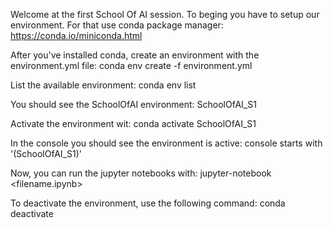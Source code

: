 Welcome at the first School Of AI session.
To beging you have to setup our environment.
For that use conda package manager:
https://conda.io/miniconda.html

After you've installed conda, create an environment with the environment.yml file:
conda env create -f environment.yml

List the available environment:
conda env list

You should see the SchoolOfAI environment:
SchoolOfAI_S1

Activate the environment wit:
conda activate SchoolOfAI_S1

In the console you should see the environment is active:
console starts with '(SchoolOfAI_S1)'

Now, you can run the jupyter notebooks with:
jupyter-notebook <filename.ipynb>

To deactivate the environment, use the following command:
conda deactivate
